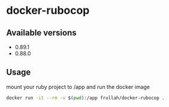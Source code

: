 # docker-rubocop

## Available versions
- 0.89.1
- 0.88.0

## Usage

mount your ruby project to /app and run the docker image

```bash
docker run -it --rm -v $(pwd):/app frullah/docker-rubocop .
```
